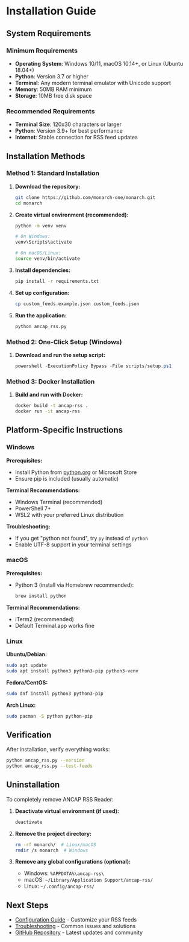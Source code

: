 # Installation Guide

## System Requirements

### Minimum Requirements
- **Operating System**: Windows 10/11, macOS 10.14+, or Linux (Ubuntu 18.04+)
- **Python**: Version 3.7 or higher
- **Terminal**: Any modern terminal emulator with Unicode support
- **Memory**: 50MB RAM minimum
- **Storage**: 10MB free disk space

### Recommended Requirements
- **Terminal Size**: 120x30 characters or larger
- **Python**: Version 3.9+ for best performance
- **Internet**: Stable connection for RSS feed updates

## Installation Methods

### Method 1: Standard Installation

1. **Download the repository:**
   ```bash
   git clone https://github.com/monarch-one/monarch.git
   cd monarch
   ```

2. **Create virtual environment (recommended):**
   ```bash
   python -m venv venv
   
   # On Windows:
   venv\Scripts\activate
   
   # On macOS/Linux:
   source venv/bin/activate
   ```

3. **Install dependencies:**
   ```bash
   pip install -r requirements.txt
   ```

4. **Set up configuration:**
   ```bash
   cp custom_feeds.example.json custom_feeds.json
   ```

5. **Run the application:**
   ```bash
   python ancap_rss.py
   ```

### Method 2: One-Click Setup (Windows)

1. **Download and run the setup script:**
   ```powershell
   powershell -ExecutionPolicy Bypass -File scripts/setup.ps1
   ```

### Method 3: Docker Installation

1. **Build and run with Docker:**
   ```bash
   docker build -t ancap-rss .
   docker run -it ancap-rss
   ```

## Platform-Specific Instructions

### Windows

**Prerequisites:**
- Install Python from [python.org](https://python.org) or Microsoft Store
- Ensure pip is included (usually automatic)

**Terminal Recommendations:**
- Windows Terminal (recommended)
- PowerShell 7+
- WSL2 with your preferred Linux distribution

**Troubleshooting:**
- If you get "python not found", try `py` instead of `python`
- Enable UTF-8 support in your terminal settings

### macOS

**Prerequisites:**
- Python 3 (install via Homebrew recommended):
  ```bash
  brew install python
  ```

**Terminal Recommendations:**
- iTerm2 (recommended)
- Default Terminal.app works fine

### Linux

**Ubuntu/Debian:**
```bash
sudo apt update
sudo apt install python3 python3-pip python3-venv
```

**Fedora/CentOS:**
```bash
sudo dnf install python3 python3-pip
```

**Arch Linux:**
```bash
sudo pacman -S python python-pip
```

## Verification

After installation, verify everything works:

```bash
python ancap_rss.py --version
python ancap_rss.py --test-feeds
```

## Uninstallation

To completely remove ANCAP RSS Reader:

1. **Deactivate virtual environment (if used):**
   ```bash
   deactivate
   ```

2. **Remove the project directory:**
   ```bash
   rm -rf monarch/  # Linux/macOS
   rmdir /s monarch  # Windows
   ```

3. **Remove any global configurations (optional):**
   - Windows: `%APPDATA%\ancap-rss\`
   - macOS: `~/Library/Application Support/ancap-rss/`
   - Linux: `~/.config/ancap-rss/`

## Next Steps

- [Configuration Guide](CONFIGURATION.md) - Customize your RSS feeds
- [Troubleshooting](TROUBLESHOOTING.md) - Common issues and solutions
- [GitHub Repository](https://github.com/monarch-one/monarch) - Latest updates and community
